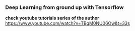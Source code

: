 ### Deep Learning from ground up with Tensorflow

**check youtube tutorials series of the author**
https://www.youtube.com/watch?v=TBgM0NU06Ow&t=33s
